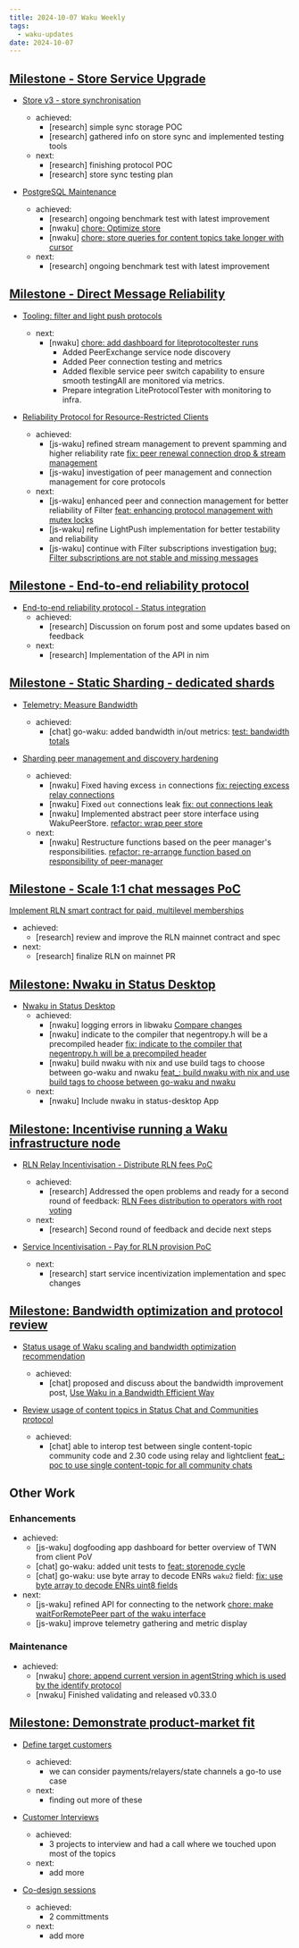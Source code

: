 ```yaml
---
title: 2024-10-07 Waku Weekly
tags:
  - waku-updates
date: 2024-10-07
---
```


## [Milestone - Store Service Upgrade](https://github.com/waku-org/pm/milestone/28)

- [Store v3 - store synchronisation](https://github.com/waku-org/pm/issues/132)
  - achieved:
    - [research] simple sync storage POC
    - [research] gathered info on store sync and implemented testing tools
  - next:
    - [research] finishing protocol POC
    - [research] store sync testing plan

- [PostgreSQL Maintenance](https://github.com/waku-org/pm/issues/119)
  - achieved:
    - [research] ongoing benchmark test with latest improvement
    - [nwaku] [chore: Optimize store](https://github.com/waku-org/nwaku/pull/3061)
    - [nwaku] [chore: store queries for content topics take longer with cursor](https://github.com/waku-org/nwaku/issues/2963)
  - next:
    - [research] ongoing benchmark test with latest improvement

## [Milestone - Direct Message Reliability](https://github.com/waku-org/pm/milestone/29)

- [Tooling: filter and light push protocols](https://github.com/waku-org/pm/issues/178)
  - next:
    - [nwaku] [chore: add dashboard for liteprotocoltester runs](https://github.com/waku-org/nwaku/issues/2999)
      - Added PeerExchange service node discovery
      - Added Peer connection testing and metrics
      - Added flexible service peer switch capability to ensure smooth testingAll are monitored via metrics.
      - Prepare integration LiteProtocolTester with monitoring to infra.

- [Reliability Protocol for Resource-Restricted Clients](https://github.com/waku-org/pm/issues/186)
  - achieved:
    - [js-waku] refined stream management to prevent spamming and higher reliability rate [fix: peer renewal connection drop & stream management](https://github.com/waku-org/js-waku/pull/2145)
    - [js-waku] investigation of peer management and connection management for core protocols
  - next:
    - [js-waku] enhanced peer and connection management for better reliability of Filter [feat: enhancing protocol management with mutex locks](https://github.com/waku-org/js-waku/pull/2137)
    - [js-waku] refine LightPush implementation for better testability and reliability
    - [js-waku] continue with Filter subscriptions investigation [bug: Filter subscriptions are not stable and missing messages](https://github.com/waku-org/js-waku/issues/2139)

## [Milestone - End-to-end reliability protocol](https://github.com/waku-org/pm/milestone/30)

- [End-to-end reliability protocol - Status integration](https://github.com/waku-org/pm/issues/194)
  - achieved:
    - [research] Discussion on forum post and some updates based on feedback
  - next:
    - [research] Implementation of the API in nim

## [Milestone - Static Sharding - dedicated shards](https://github.com/waku-org/pm/milestone/31)

- [Telemetry: Measure Bandwidth](https://github.com/waku-org/pm/issues/195)
  - achieved:
    - [chat] go-waku: added bandwidth in/out metrics: [test: bandwidth totals](https://github.com/waku-org/go-waku/pull/1226)

- [Sharding peer management and discovery hardening](https://github.com/waku-org/pm/issues/172)
  - achieved:
    - [nwaku] Fixed having excess `in` connections [fix: rejecting excess relay connections](https://github.com/waku-org/nwaku/pull/3065)
    - [nwaku] Fixed `out` connections leak [fix: out connections leak](https://github.com/waku-org/nwaku/pull/3077)
    - [nwaku] Implemented abstract peer store interface using WakuPeerStore. [refactor: wrap peer store](https://github.com/waku-org/nwaku/pull/3051)
  - next:
    - [nwaku] Restructure functions based on the peer manager's responsibilities. [refactor: re-arrange function based on responsibility of peer-manager](https://github.com/waku-org/nwaku/pull/3086)

## [Milestone - Scale 1:1 chat messages PoC](https://github.com/waku-org/pm/milestone/34)

[Implement RLN smart contract for paid, multilevel memberships](https://github.com/waku-org/pm/issues/256)
  - achieved:
    - [research] review and improve the RLN mainnet contract and spec
  - next:
    - [research] finalize RLN on mainnet PR

## [Milestone: Nwaku in Status Desktop](https://github.com/waku-org/pm/milestone/33)

- [Nwaku in Status Desktop](https://github.com/waku-org/pm/issues/203)
  - achieved:
    - [nwaku] logging errors in libwaku [Compare changes](https://github.com/waku-org/nwaku/pull/3067)
    - [nwaku] indicate to the compiler that negentropy.h will be a precompiled header [fix: indicate to the compiler that negentropy.h will be a precompiled header](https://github.com/waku-org/negentropy/pull/12)
    - [nwaku] build nwaku with nix and use build tags to choose between go-waku and nwaku [feat_: build nwaku with nix and use build tags to choose between go-waku and nwaku](https://github.com/status-im/status-go/pull/5896)
  - next:
    - [nwaku] Include nwaku in status-desktop App

## [Milestone: Incentivise running a Waku infrastructure node](https://github.com/waku-org/pm/milestone/35)

- [RLN Relay Incentivisation - Distribute RLN fees PoC](https://github.com/waku-org/pm/issues/243)
  - achieved:
    - [research] Addressed the open problems and ready for a second round of feedback: [RLN Fees distribution to operators with root voting](https://github.com/waku-org/research/issues/101#issuecomment-2388038169)
  - next:
    - [research] Second round of feedback and decide next steps

- [Service Incentivisation - Pay for RLN provision PoC](https://github.com/waku-org/pm/issues/245)
  - next:
    - [research] start service incentivization implementation and spec changes

## [Milestone: Bandwidth optimization and protocol review](https://github.com/waku-org/pm/milestone/31)

- [Status usage of Waku scaling and bandwidth optimization recommendation](https://github.com/waku-org/pm/issues/197)
  - achieved:
    - [chat] proposed and discuss about the bandwidth improvement post, [Use Waku in a Bandwidth Efficient Way](https://forum.vac.dev/t/use-waku-in-a-bandwidth-efficient-way/353)

- [Review usage of content topics in Status Chat and Communities protocol](https://github.com/waku-org/pm/issues/198)
  - achieved:
    - [chat] able to interop test between single content-topic community code and 2.30 code using relay and lightclient [feat_: poc to use single content-topic for all community chats](https://github.com/status-im/status-go/pull/5864)

## Other Work

### Enhancements

- achieved:
  - [js-waku] dogfooding app dashboard for better overview of TWN from client PoV
  - [chat] go-waku: added unit tests to [feat: storenode cycle](https://github.com/waku-org/go-waku/pull/1223)
  - [chat] go-waku: use byte array to decode ENRs `waku2` field: [fix: use byte array to decode ENRs uint8 fields](https://github.com/waku-org/go-waku/pull/1227)
- next:
  - [js-waku] refined API for connecting to the network [chore: make waitForRemotePeer part of the waku interface](https://github.com/waku-org/js-waku/issues/1761)
  - [js-waku] improve telemetry gathering and metric display

### Maintenance

- achieved:
  - [nwaku] [chore: append current version in agentString which is used by the identify protocol](https://github.com/waku-org/nwaku/pull/3057)
  - [nwaku] Finished validating and released v0.33.0

## [Milestone: Demonstrate product-market fit](https://github.com/waku-org/pm/milestone/36)

- [Define target customers](https://github.com/waku-org/pm/issues/250)
  - achieved:
    - we can consider payments/relayers/state channels a go-to use case
  - next:
    - finding out more of these

- [Customer Interviews](https://github.com/waku-org/pm/issues/251)
  - achieved:
    - 3 projects to interview and had a call where we touched upon most of the topics 
  - next:
    - add more

- [Co-design sessions](https://github.com/waku-org/pm/issues/252)
  - achieved:
    - 2 committments
  - next:
    - add more
